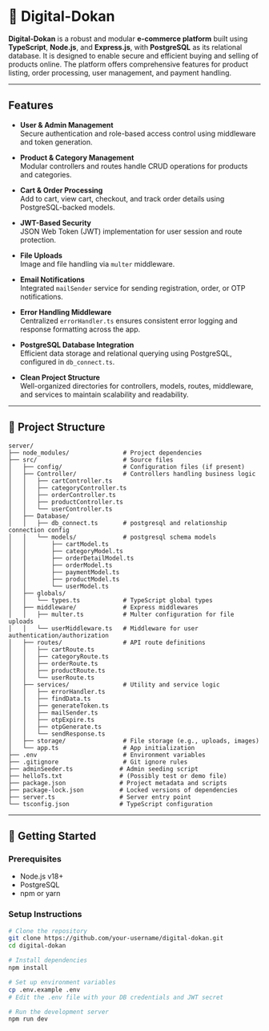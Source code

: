 # 🛒 Digital-Dokan

**Digital-Dokan** is a robust and modular **e-commerce platform** built using **TypeScript**, **Node.js**, and **Express.js**, with **PostgreSQL** as its relational database. It is designed to enable secure and efficient buying and selling of products online. The platform offers comprehensive features for product listing, order processing, user management, and payment handling.

---

##  Features

-  **User & Admin Management**  
  Secure authentication and role-based access control using middleware and token generation.

-  **Product & Category Management**  
  Modular controllers and routes handle CRUD operations for products and categories.

-  **Cart & Order Processing**  
  Add to cart, view cart, checkout, and track order details using PostgreSQL-backed models.

-  **JWT-Based Security**  
  JSON Web Token (JWT) implementation for user session and route protection.

- **File Uploads**  
  Image and file handling via `multer` middleware.

- **Email Notifications**  
  Integrated `mailSender` service for sending registration, order, or OTP notifications.

- **Error Handling Middleware**  
  Centralized `errorHandler.ts` ensures consistent error logging and response formatting across the app.

- **PostgreSQL Database Integration**  
  Efficient data storage and relational querying using PostgreSQL, configured in `db_connect.ts`.

- **Clean Project Structure**  
  Well-organized directories for controllers, models, routes, middleware, and services to maintain scalability and readability.

---

## 📁 Project Structure
```
server/
├── node_modules/               # Project dependencies
├── src/                        # Source files
│   ├── config/                 # Configuration files (if present)
│   ├── Controller/             # Controllers handling business logic
│   │   ├── cartController.ts
│   │   ├── categoryController.ts
│   │   ├── orderController.ts
│   │   ├── productController.ts
│   │   └── userController.ts
│   ├── Database/
│   │   ├── db_connect.ts       # postgresql and relationship connection config
│   │   └── models/             # postgresql schema models
│   │       ├── cartModel.ts
│   │       ├── categoryModel.ts
│   │       ├── orderDetailModel.ts
│   │       ├── orderModel.ts
│   │       ├── paymentModel.ts
│   │       ├── productModel.ts
│   │       └── userModel.ts
│   ├── globals/
│   │   └── types.ts            # TypeScript global types
│   ├── middleware/             # Express middlewares
│   │   ├── multer.ts           # Multer configuration for file uploads
│   │   └── userMiddleware.ts   # Middleware for user authentication/authorization
│   ├── routes/                 # API route definitions
│   │   ├── cartRoute.ts
│   │   ├── categoryRoute.ts
│   │   ├── orderRoute.ts
│   │   ├── productRoute.ts
│   │   └── userRoute.ts
│   ├── services/               # Utility and service logic
│   │   ├── errorHandler.ts
│   │   ├── findData.ts
│   │   ├── generateToken.ts
│   │   ├── mailSender.ts
│   │   ├── otpExpire.ts
│   │   ├── otpGenerate.ts
│   │   └── sendResponse.ts
│   ├── storage/                # File storage (e.g., uploads, images)
│   └── app.ts                  # App initialization
├── .env                        # Environment variables
├── .gitignore                  # Git ignore rules
├── adminSeeder.ts             # Admin seeding script
├── helloTs.txt                # (Possibly test or demo file)
├── package.json               # Project metadata and scripts
├── package-lock.json          # Locked versions of dependencies
├── server.ts                  # Server entry point
└── tsconfig.json              # TypeScript configuration
```
---

## 🚀 Getting Started

### Prerequisites

- Node.js v18+
- PostgreSQL
- npm or yarn

### Setup Instructions

```bash
# Clone the repository
git clone https://github.com/your-username/digital-dokan.git
cd digital-dokan

# Install dependencies
npm install

# Set up environment variables
cp .env.example .env
# Edit the .env file with your DB credentials and JWT secret

# Run the development server
npm run dev
```
